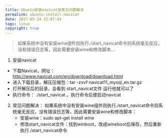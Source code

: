 ```yaml
---
title: Ubuntu安装navicat及常见问题解决
permalink: ubuntu-install-navicat
date: 2017-03-24 22:07:43
tags: linux
copyright: true
---
```


> 如果系统中没有安装wine组件则执行./start_navicat命令则系统毫无反应，没有错误日志等，因此需要安装wine和修改脚本...
<!-- more --> 

1. 安装navicat
  - 下载Navicat，网址：http://www.navicat.com/en/download/download.html 
  - 进入下载目录，解压压缩包：tar -zxvf  navicat11_mysql_en.tar.gz
  - 打开解压后的目录，会看到 start_navicat文件  运行他就可以了
  - 执行命令： ./start_navicat  。执行命令后便启动navicat
2. 常见问题解决：
 如果系统中没有安装wine组件则执行./start_navicat命令则系统毫无反应，没有错误日志等，因此需要安装wine和修改脚本：
   - 安装wine：sudo apt-get install wine
   - 修改start_navicat文件：找到winboot，改成wineboot后保存，然后重新执行./start_navicat命令
